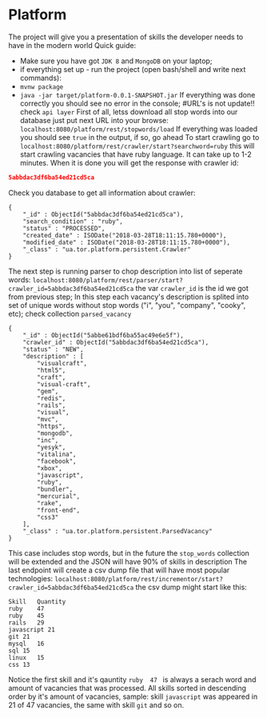 # Platform

The project will give you a presentation of skills the developer needs to have in the modern world
Quick guide:
- Make sure you have got `JDK 8` and `MongoDB` on your laptop;
- if everything set up - run the project (open bash/shell and write next commands): 
-  `mvnw package`
- `java -jar target/platform-0.0.1-SNAPSHOT.jar`
If everything was done correctly you should see no error in the console; 
#URL's is not update!! check `api layer`
First of all, letss download all stop words into our database just put next URL into your browse: `localhost:8080/platform/rest/stopwords/load`
If everything was loaded you should see `true` in the output, if so, go ahead
To start crawling go to `localhost:8080/platform/rest/crawler/start?searchword=ruby` this will start crawling vacancies that have ruby language.
It can take up to 1-2 minutes. When it is done you will get the response with crawler id: 
```JSON 
5abbdac3df6ba54ed21cd5ca
```
Check you database to get all information about crawler: 
```
{ 
    "_id" : ObjectId("5abbdac3df6ba54ed21cd5ca"), 
    "search_condition" : "ruby", 
    "status" : "PROCESSED", 
    "created_date" : ISODate("2018-03-28T18:11:15.780+0000"), 
    "modified_date" : ISODate("2018-03-28T18:11:15.780+0000"), 
    "_class" : "ua.tor.platform.persistent.Crawler"
}
```
The next step is running parser to chop description into list of seperate words:
`localhost:8080/platform/rest/parser/start?crawler_id=5abbdac3df6ba54ed21cd5ca` the var `crawler_id` is the id we got from previous step;
In this step each vacancy's description is splited into set of unique words without stop words ("i", "you", "company", "cooky", etc);
check collection `parsed_vacancy` 
```
{ 
    "_id" : ObjectId("5abbe61bdf6ba55ac49e6e5f"), 
    "crawler_id" : ObjectId("5abbdac3df6ba54ed21cd5ca"), 
    "status" : "NEW", 
    "description" : [
        "visualcraft", 
        "html5", 
        "craft", 
        "visual-craft", 
        "gem", 
        "redis", 
        "rails", 
        "visual", 
        "mvc", 
        "https", 
        "mongodb", 
        "inc", 
        "yesyk", 
        "vitalina", 
        "facebook", 
        "xbox", 
        "javascript", 
        "ruby", 
        "bundler", 
        "mercurial", 
        "rake", 
        "front-end", 
        "css3"
    ], 
    "_class" : "ua.tor.platform.persistent.ParsedVacancy"
}
 ```
This case includes stop words, but in the future the `stop_words` collection will be extended and the JSON will have 90% of skills in description
The last endpoint will create a csv dump file that will have most popular technologies: `localhost:8080/platform/rest/incrementor/start?crawler_id=5abbdac3df6ba54ed21cd5ca` 
the csv dump might start like this:
```
Skill	Quantity
ruby	47
ruby	45
rails	29
javascript 21
git	21
mysql	16
sql	15
linux	15
css	13
```
Notice the first skill and it's qauntity `ruby	47 ` is always a serach word and amount of vacancies that was processed.
All skills sorted in descending order by it's amount of vacancies, sample: skill `javascript` was appeared in 21 of 47 vacancies, the same with skill `git` and so on.



